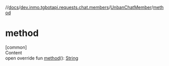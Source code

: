 //[docs](../../../index.md)/[dev.inmo.tgbotapi.requests.chat.members](../index.md)/[UnbanChatMember](index.md)/[method](method.md)



# method  
[common]  
Content  
open override fun [method](method.md)(): [String](https://kotlinlang.org/api/latest/jvm/stdlib/kotlin/-string/index.html)  



